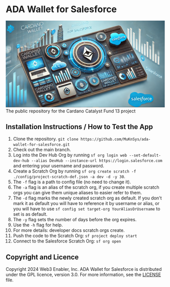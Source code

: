 # ADA Wallet for Salesforce

![](documentation-and-images/ADA-Wallet-for-Salesforce-thumbnail.png)
The public repository for the Cardano Catalyst Fund 13 project


## Installation Instructions / How to Test the App

1. Clone the repository. `git clone https://github.com/MuKnSys/ada-wallet-for-salesforce.git`
2. Check out the main branch.
3. Log into the Dev Hub Org by running `sf org login web --set-default-dev-hub --alias DevHub --instance-url https://login.salesforce.com` and entering your username and password.
4. Create a Scratch Org by running `sf org create scratch -f ./config/project-scratch-def.json -a dev -d -y 30`.
5. The `-f` flag is a path to config file (no need to change it).
6. The `-a` flag is an alias of the scratch org, if you create multiple scratch orgs you can give them unique aliases to easier refer to them.
7. The `-d` flag marks the newly created scratch org as default. If you don't mark it as default you will have to reference it by username or alias, or you will have to use `sf config set target-org YourAliasOrUsername` to set is as default.
8. The `-y` flag sets the number of days before the org expires.
9. Use the `-h` flag for help.
10. For more details: developer docs scratch orgs create.
11. Push the code to the Scratch Org: `sf project deploy start`
12. Connect to the Salesforce Scratch Org: `sf org open`


## Copyright and Licence

Copyright 2024 Web3 Enabler, Inc. ADA Wallet for Salesforce is distributed under the GPL licence, version 3.0. For more information, see the [LICENSE](LICENSE) file.
